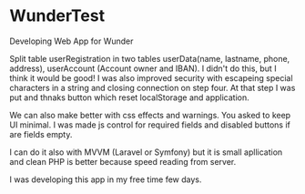 # WunderTest
Developing Web App for Wunder

Split table userRegistration in two tables userData(name, lastname, phone, address), userAccount (Account owner and IBAN). I didn't do this, but I think it would be good! I was also improved security with escapeing special characters in a string and closing connection on step four. At that step I was put and thnaks button which reset localStorage and application. 

We can also make better with css effects and warnings. You asked to keep UI minimal.
I was made js control for required fields and disabled buttons if are fields empty. 

I can do it also with MVVM (Laravel or Symfony) but it is small apllication and clean PHP is better because speed reading from server.

I was developing this app in my free time few days. 
